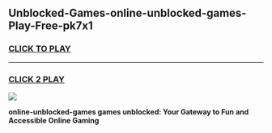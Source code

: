
## Unblocked-Games-online-unblocked-games-Play-Free-pk7x1
<h3>
<a href="https://premium76.site?title=online-unblocked-games&ref=20M">CLICK TO PLAY</a></h3>
<hr>

<h3>
<a href="https://premium76.site?title=online-unblocked-games&ref=20M">CLICK 2 PLAY</a>
  
</h3>

<a href="https://premium76.site?title=online-unblocked-games&ref=19M"><img src="https://clearcache.store/games.png"></a>


**online-unblocked-games games unblocked: Your Gateway to Fun and Accessible Online Gaming**
